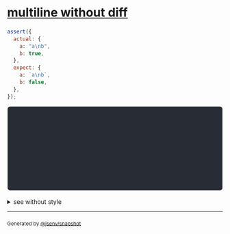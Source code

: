 # [multiline without diff](../../string_multiline.test.js#L128)

```js
assert({
  actual: {
    a: "a\nb",
    b: true,
  },
  expect: {
    a: `a\nb`,
    b: false,
  },
});
```

![img](throw.svg)

<details>
  <summary>see without style</summary>

```console
AssertionError: actual and expect are different

actual: {
  a: 1| a
     ↓ 1 line ↓
  b: true,
}
expect: {
  a: 1| a
     ↓ 1 line ↓
  b: false,
}
```

</details>

---

<sub>
  Generated by <a href="https://github.com/jsenv/core/tree/main/packages/independent/snapshot">@jsenv/snapshot</a>
</sub>